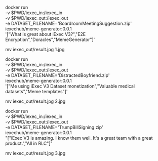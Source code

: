 docker run                                             \
	-v $PWD/iexec_in:/iexec_in                           \
	-v $PWD/iexec_out:/iexec_out                         \
	-e DATASET_FILENAME='BoardroomMeetingSuggestion.zip' \
	iexechub/meme-generator:0.0.1                        \
	'["What is great about iExec V3?","E2E Encryption","Doracles","MemeGenerator"]'

mv iexec_out/result.jpg 1.jpg

docker run                                      \
	-v $PWD/iexec_in:/iexec_in                    \
	-v $PWD/iexec_out:/iexec_out                  \
	-e DATASET_FILENAME='DistractedBoyfriend.zip' \
	iexechub/meme-generator:0.0.1                 \
	'["Me using iExec V3 Dataset monetization","Valuable medical datasets","Meme templates"]'

mv iexec_out/result.jpg 2.jpg

docker run                                   \
	-v $PWD/iexec_in:/iexec_in                 \
	-v $PWD/iexec_out:/iexec_out               \
	-e DATASET_FILENAME='TrumpBillSigning.zip' \
	iexechub/meme-generator:0.0.1              \
	"[\"iExec V3 is amazing. I know them well. It's a great team with a great product.\",\"All in RLC\"]"

mv iexec_out/result.jpg 3.jpg
